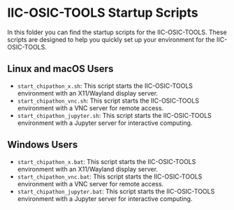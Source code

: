 # IIC-OSIC-TOOLS Startup Scripts

In this folder you can find the startup scripts for the IIC-OSIC-TOOLS. These scripts are designed to help you quickly set up your environment for the IIC-OSIC-TOOLS.

## Linux and macOS Users

- `start_chipathon_x.sh`: This script starts the IIC-OSIC-TOOLS environment with an X11/Wayland display server.
- `start_chipathon_vnc.sh`: This script starts the IIC-OSIC-TOOLS environment with a VNC server for remote access.
- `start_chipathon_jupyter.sh`: This script starts the IIC-OSIC-TOOLS environment with a Jupyter server for interactive computing.

## Windows Users

- `start_chipathon_x.bat`: This script starts the IIC-OSIC-TOOLS environment with an X11/Wayland display server.
- `start_chipathon_vnc.bat`: This script starts the IIC-OSIC-TOOLS environment with a VNC server for remote access.
- `start_chipathon_jupyter.bat`: This script starts the IIC-OSIC-TOOLS environment with a Jupyter server for interactive computing.
